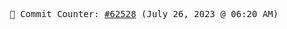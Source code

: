 <p align="center">
    <samp>
        📮 Commit Counter: <a href="https://github.com/Javascript-void0/Javascript-void0/commits/main">#62528</a> (July 26, 2023 @ 06:20 AM)
    </samp>
</p>